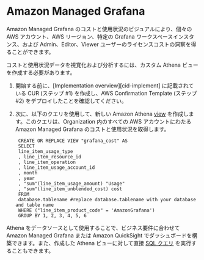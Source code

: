 # Amazon Managed Grafana

Amazon Managed Grafana のコストと使用状況のビジュアルにより、個々の AWS アカウント、AWS リージョン、特定の Grafana ワークスペースインスタンス、および Admin、Editor、Viewer ユーザーのライセンスコストの洞察を得ることができます。

コストと使用状況データを視覚化および分析するには、カスタム Athena ビューを作成する必要があります。

1. 開始する前に、[Implementation overview][cid-implement] に記載されている CUR (ステップ #1) を作成し、AWS Confirmation Template (ステップ #2) をデプロイしたことを確認してください。

2. 次に、以下のクエリを使用して、新しい Amazon Athena [view][view] を作成します。このクエリは、Organization 内のすべての AWS アカウントにわたる Amazon Managed Grafana のコストと使用状況を取得します。

        CREATE OR REPLACE VIEW "grafana_cost" AS
        SELECT
        line_item_usage_type
        , line_item_resource_id
        , line_item_operation
        , line_item_usage_account_id
        , month
        , year
        , "sum"(line_item_usage_amount) "Usage"
        , "sum"(line_item_unblended_cost) cost
        FROM
        database.tablename #replace database.tablename with your database and table name
        WHERE ("line_item_product_code" = 'AmazonGrafana')
        GROUP BY 1, 2, 3, 4, 5, 6

Athena をデータソースとして使用することで、ビジネス要件に合わせて Amazon Managed Grafana または Amazon QuickSight でダッシュボードを構築できます。また、作成した Athena ビューに対して直接 [SQL クエリ][sql-query] を実行することもできます。


[view]: https://athena-in-action.workshop.aws/30-basics/303-create-view.html
[sql-query]: https://docs.aws.amazon.com/athena/latest/ug/querying-athena-tables.html
